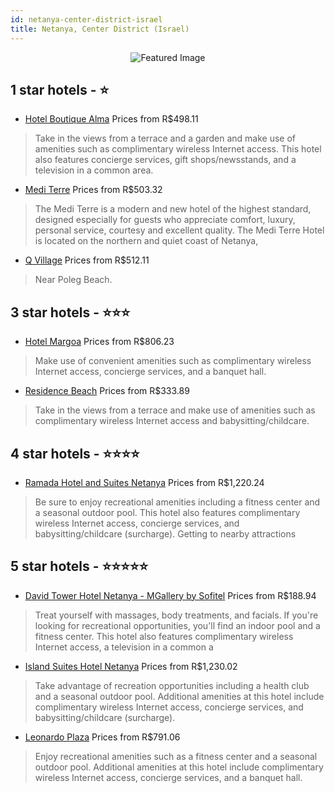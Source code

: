```yaml
---
id: netanya-center-district-israel
title: Netanya, Center District (Israel)
---
```


<center><img src="https://i.travelapi.com/hotels/10000000/9410000/9404700/9404688/632fb5cd_z.jpg" alt="Featured Image" /></center>


##  1 star hotels - ⭐️

-    [Hotel Boutique Alma](https://us.hurb.com/hotels/netanya/hotel-boutique-alma-JNP-JP863017?cmp=18055) Prices from R$498.11
   > Take in the views from a terrace and a garden and make use of amenities such as complimentary wireless Internet access. This hotel also features concierge services, gift shops/newsstands, and a television in a common area.
-    [Medi Terre](https://us.hurb.com/hotels/netanya/medi-terre-JNP-JP02795T?cmp=18055) Prices from R$503.32
   > The Medi Terre is a modern and new hotel of the highest standard, designed especially for guests who appreciate comfort, luxury, personal service, courtesy and excellent quality.
The Medi Terre Hotel is located on the northern and quiet coast of Netanya, 
-    [Q Village](https://us.hurb.com/hotels/netanya/q-village-JNP-JP761625?cmp=18055) Prices from R$512.11
   > Near Poleg Beach.

##  3 star hotels - ⭐️⭐️⭐️

-    [Hotel Margoa](https://us.hurb.com/hotels/netanya/hotel-margoa-JNP-JP137934?cmp=18055) Prices from R$806.23
   > Make use of convenient amenities such as complimentary wireless Internet access, concierge services, and a banquet hall.
-    [Residence Beach](https://us.hurb.com/hotels/netanya/residence-beach-JNP-JP808026?cmp=18055) Prices from R$333.89
   > Take in the views from a terrace and make use of amenities such as complimentary wireless Internet access and babysitting/childcare.

##  4 star hotels - ⭐️⭐️⭐️⭐️

-    [Ramada Hotel and Suites Netanya](https://us.hurb.com/hotels/netanya/ramada-hotel-and-suites-netanya-JNP-JP252638?cmp=18055) Prices from R$1,220.24
   > Be sure to enjoy recreational amenities including a fitness center and a seasonal outdoor pool. This hotel also features complimentary wireless Internet access, concierge services, and babysitting/childcare (surcharge). Getting to nearby attractions 

##  5 star hotels - ⭐️⭐️⭐️⭐️⭐️

-    [David Tower Hotel Netanya - MGallery by Sofitel](https://us.hurb.com/hotels/netanya/david-tower-hotel-netanya-mgallery-by-sofitel-JNP-JP01308X?cmp=18055) Prices from R$188.94
   > Treat yourself with massages, body treatments, and facials. If you're looking for recreational opportunities, you'll find an indoor pool and a fitness center. This hotel also features complimentary wireless Internet access, a television in a common a
-    [Island Suites Hotel Netanya](https://us.hurb.com/hotels/netanya/island-suites-hotel-netanya-JNP-JP849385?cmp=18055) Prices from R$1,230.02
   > Take advantage of recreation opportunities including a health club and a seasonal outdoor pool. Additional amenities at this hotel include complimentary wireless Internet access, concierge services, and babysitting/childcare (surcharge).
-    [Leonardo Plaza](https://us.hurb.com/hotels/netanya/leonardo-plaza-JNP-JP416676?cmp=18055) Prices from R$791.06
   > Enjoy recreational amenities such as a fitness center and a seasonal outdoor pool. Additional amenities at this hotel include complimentary wireless Internet access, concierge services, and a banquet hall.

